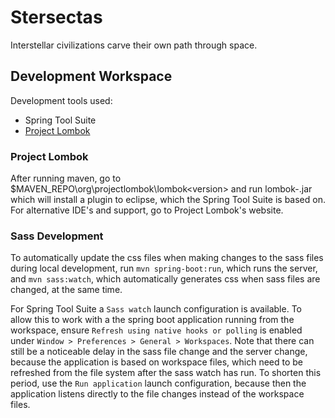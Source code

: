 # Stersectas
Interstellar civilizations carve their own path through space.

## Development Workspace
Development tools used:
* Spring Tool Suite
* [Project Lombok](https://projectlombok.org/)

### Project Lombok
After running maven, go to $MAVEN_REPO\org\projectlombok\lombok\<version> and run lombok-<version>.jar which will install a plugin to eclipse, which the Spring Tool Suite is based on. For alternative IDE's and support, go to Project Lombok's website.

### Sass Development
To automatically update the css files when making changes to the sass files during local development, run `mvn spring-boot:run`, which runs the server, and `mvn sass:watch`, which automatically generates css when sass files are changed, at the same time.

For Spring Tool Suite a `Sass watch` launch configuration is available. To allow this to work with a the spring boot application running from the workspace, ensure `Refresh using native hooks or polling` is enabled under `Window > Preferences > General > Workspaces`. Note that there can still be a noticeable delay in the sass file change and the server change, because the application is based on workspace files, which need to be refreshed from the file system after the sass watch has run. To shorten this period, use the `Run application` launch configuration, because then the application listens directly to the file changes instead of the workspace files.
